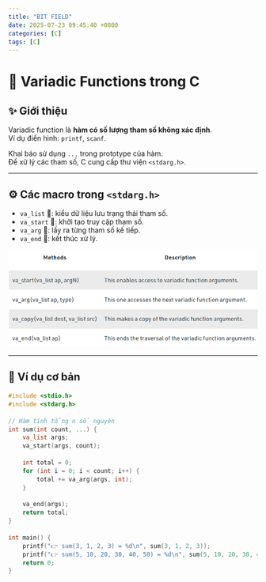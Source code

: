 ```yaml
---
title: "BIT FIELD"
date: 2025-07-23 09:45:40 +0800
categories: [C]
tags: [C]
---
```

# 📘 Variadic Functions trong C

## ✨ Giới thiệu
Variadic function là **hàm có số lượng tham số không xác định**.  
Ví dụ điển hình: `printf`, `scanf`.

Khai báo sử dụng `...` trong prototype của hàm.  
Để xử lý các tham số, C cung cấp thư viện `<stdarg.h>`.

---

## ⚙️ Các macro trong `<stdarg.h>`
- `va_list`   📝: kiểu dữ liệu lưu trạng thái tham số.
- `va_start`  🚀: khởi tạo truy cập tham số.
- `va_arg`    🎯: lấy ra từng tham số kế tiếp.
- `va_end`    🛑: kết thúc xử lý.

![alt text](/assets/C/Variadic.png)

---

## 🧩 Ví dụ cơ bản
```c
#include <stdio.h>
#include <stdarg.h>

// Hàm tính tổng n số nguyên
int sum(int count, ...) {
    va_list args;
    va_start(args, count);

    int total = 0;
    for (int i = 0; i < count; i++) {
        total += va_arg(args, int);
    }

    va_end(args);
    return total;
}

int main() {
    printf("👉 sum(3, 1, 2, 3) = %d\n", sum(3, 1, 2, 3));
    printf("👉 sum(5, 10, 20, 30, 40, 50) = %d\n", sum(5, 10, 20, 30, 40, 50));
    return 0;
}
